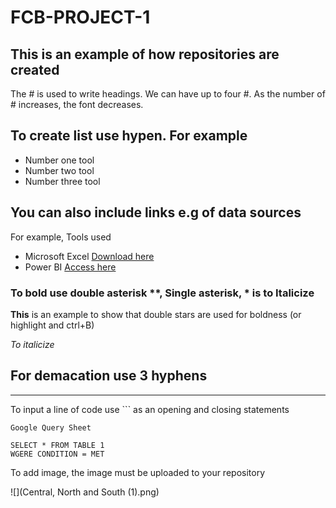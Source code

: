  # FCB-PROJECT-1

## This is an example of how repositories are created
The # is used to write headings. We can have up to four #. As the number of # increases, the font decreases.

## To create list use hypen. For example
- Number one tool
- Number two tool
- Number three tool

## You can also include links e.g of data sources
For example,
Tools used
- Microsoft Excel [Download here](https://microsoft.com)
- Power BI [Access here](https:microsoft.com)

### To bold use double asterisk **, Single asterisk, * is to Italicize

**This** is an example to show that double stars are used for boldness (or highlight and ctrl+B)

*To italicize*

## For demacation use 3 hyphens

---

To input a line of code use ``` as an opening and closing statements

```
Google Query Sheet

SELECT * FROM TABLE 1
WGERE CONDITION = MET

```

To add image, the image must be uploaded to your repository

![](Central, North and South (1).png)


